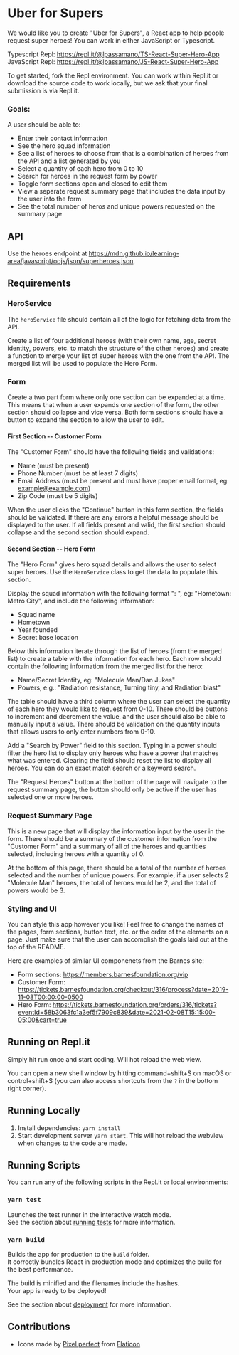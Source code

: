 # Uber for Supers

We would like you to create "Uber for Supers", a React app to help people request super heroes! You can work in either JavaScript or Typescript.

Typescript Repl: https://repl.it/@lpassamano/TS-React-Super-Hero-App
JavaScript Repl: https://repl.it/@lpassamano/JS-React-Super-Hero-App

To get started, fork the Repl environment. You can work within Repl.it or download the source code to work locally, but we ask that your final submission is via Repl.it.

### Goals:

A user should be able to:

- Enter their contact information
- See the hero squad information
- See a list of heroes to choose from that is a combination of heroes from the API and a list generated by you
- Select a quantity of each hero from 0 to 10
- Search for heroes in the request form by power
- Toggle form sections open and closed to edit them
- View a separate request summary page that includes the data input by the user into the form
- See the total number of heros and unique powers requested on the summary page

## API

Use the heroes endpoint at  https://mdn.github.io/learning-area/javascript/oojs/json/superheroes.json.

## Requirements

### HeroService

The `heroService` file should contain all of the logic for fetching data from the API.

Create a list of four additional heroes (with their own name, age, secret identity, powers, etc. to match the structure of the other heroes) and create a function to merge your list of super heroes with the one from the API. The merged list will be used to populate the Hero Form.

### Form

Create a two part form where only one section can be expanded at a time. This means that when a user expands one section of the form, the other section should collapse and vice versa. Both form sections should have a button to expand the section to allow the user to edit.

#### First Section -- Customer Form

The "Customer Form" should have the following fields and validations:

- Name (must be present)
- Phone Number (must be at least 7 digits)
- Email Address (must be present and must have proper email format, eg: example@example.com)
- Zip Code (must be 5 digits)

When the user clicks the "Continue" button in this form section, the fields should be validated. If there are any errors a helpful message should be displayed to the user. If all fields present and valid, the first section should collapse and the second section should expand.

#### Second Section -- Hero Form

The "Hero Form" gives hero squad details and allows the user to select super heroes. Use the `HeroService` class to get the data to populate this section.

Display the squad information with the following format "<attributeName>: <attribute>", eg: "Hometown: Metro City", and include the following information:

- Squad name
- Hometown
- Year founded
- Secret base location

Below this information iterate through the list of heroes (from the merged list) to create a table with the information for each hero. Each row should contain the following information from the merged list for the hero:

- Name/Secret Identity, eg: "Molecule Man/Dan Jukes"
- Powers, e.g.: "Radiation resistance, Turning tiny, and Radiation blast"

The table should have a third column where the user can select the quantity of each hero they would like to request from 0-10. There should be buttons to increment and decrement the value, and the user should also be able to manually input a value. There should be validation on the quantity inputs that allows users to only enter numbers from 0-10.

Add a "Search by Power" field to this section. Typing in a power should filter the hero list to display only heroes who have a power that matches what was entered. Clearing the field should reset the list to display all heroes. You can do an exact match search or a keyword search.

The "Request Heroes" button at the bottom of the page will navigate to the request summary page, the button should only be active if the user has selected one or more heroes.

### Request Summary Page

This is a new page that will display the information input by the user in the form. There should be a summary of the customer information from the "Customer Form" and a summary of all of the heroes and quantities selected, including heroes with a quantity of 0.

At the bottom of this page, there should be a total of the number of heroes selected and the number of unique powers. For example, if a user selects 2 "Molecule Man" heroes, the total of heroes would be 2, and the total of powers would be 3.

### Styling and UI

You can style this app however you like! Feel free to change the names of the pages, form sections, button text, etc. or the order of the elements on a page. Just make sure that the user can accomplish the goals laid out at the top of the README.

Here are examples of similar UI componenets from the Barnes site:

- Form sections: https://members.barnesfoundation.org/vip
- Customer Form: https://tickets.barnesfoundation.org/checkout/316/process?date=2019-11-08T00:00:00-0500
- Hero Form: https://tickets.barnesfoundation.org/orders/316/tickets?eventId=58b3063fc1a3ef5f7909c839&date=2021-02-08T15:15:00-05:00&cart=true

## Running on Repl.it

Simply hit run once and start coding. Will hot reload the web view.

You can open a new shell window by hitting command+shift+S on macOS or control+shift+S (you can also access shortcuts from the `?` in the bottom right corner).

## Running Locally

1. Install dependencies: `yarn install`
2. Start development server `yarn start`. This will hot reload the webview when changes to the code are made.

## Running Scripts

You can run any of the following scripts in the Repl.it or local environments:

### `yarn test`

Launches the test runner in the interactive watch mode.<br />
See the section about [running tests](https://facebook.github.io/create-react-app/docs/running-tests) for more information.

### `yarn build`

Builds the app for production to the `build` folder.<br />
It correctly bundles React in production mode and optimizes the build for the best performance.

The build is minified and the filenames include the hashes.<br />
Your app is ready to be deployed!

See the section about [deployment](https://facebook.github.io/create-react-app/docs/deployment) for more information.

## Contributions
- Icons made by [Pixel perfect](https://www.flaticon.com/authors/pixel-perfect) from [Flaticon](https://www.flaticon.com/)